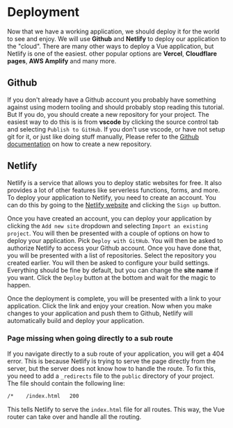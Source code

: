 # Deployment

Now that we have a working application, we should deploy it for the world to see and enjoy. We will use **Github** and **Netlify** to deploy our application to the "cloud". There are many other ways to deploy a Vue application, but Netlify is one of the easiest. other popular options are **Vercel**, **Cloudflare pages**, **AWS Amplify** and many more.

## Github

If you don't already have a Github account you probably have something against using modern tooling and should probably stop reading this tutorial. But If you do, you should create a new repository for your project. The easiest way to do this is is from **vscode** by clicking the source control tab and selecting `Publish to GitHub`. If you don't use vscode, or have not setup git for it, or just like doing stuff manually, Please refer to the [Github documentation](https://docs.github.com/en/get-started/quickstart/create-a-repo) on how to create a new repository.

## Netlify

Netlify is a service that allows you to deploy static websites for free. It also provides a lot of other features like serverless functions, forms, and more. To deploy your application to Netlify, you need to create an account. You can do this by going to the [Netlify website](https://www.netlify.com/) and clicking the `Sign up` button.

Once you have created an account, you can deploy your application by clicking the `Add new site` dropdown and selecting `Import an existing project`. You will then be presented with a couple of options on how to deploy your application. Pick `Deploy with GitHub`. You will then be asked to authorize Netlify to access your Github account. Once you have done that, you will be presented with a list of repositories. Select the repository you created earlier. You will then be asked to configure your build settings. Everything should be fine by default, but you can change the **site name** if you want. Click the `Deploy` button at the bottom and wait for the magic to happen.

Once the deployment is complete, you will be presented with a link to your application. Click the link and enjoy your creation. Now when you make changes to your application and push them to Github, Netlify will automatically build and deploy your application.

### Page missing when going directly to a sub route

If you navigate directly to a sub route of your application, you will get a 404 error. This is because Netlify is trying to serve the page directly from the server, but the server does not know how to handle the route. To fix this, you need to add a `_redirects` file to the `public` directory of your project. The file should contain the following line:

```txt
/*    /index.html   200
```

This tells Netlify to serve the `index.html` file for all routes. This way, the Vue router can take over and handle all the routing.
